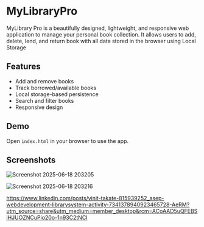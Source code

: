 # MyLibraryPro
MyLibrary Pro is a beautifully designed, lightweight, and responsive web application to manage your personal book collection. It allows users to add, delete, lend, and return book  with all data stored in the browser using Local Storage


## Features
- Add and remove books
- Track borrowed/available books
- Local storage-based persistence
- Search and filter books
- Responsive design

## Demo
Open `index.html` in your browser to use the app.

## Screenshots
![Screenshot 2025-06-18 203205](https://github.com/user-attachments/assets/2caa7eb7-de19-4277-ba5f-b16413be9f98)

![Screenshot 2025-06-18 203216](https://github.com/user-attachments/assets/29e0453b-4a13-412d-96a1-e949cbd8ae74)

https://www.linkedin.com/posts/vinit-takate-815939252_asep-webdevelopment-librarysystem-activity-7341378940923465728-AeRM?utm_source=share&utm_medium=member_desktop&rcm=ACoAAD5uQFEBSlHJUOZNCuPio20o-1n93C2tNCI

